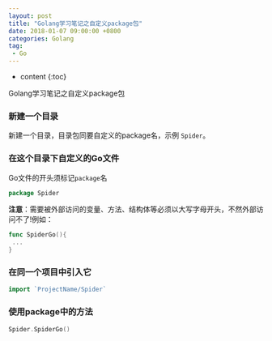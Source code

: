 ```yaml
---
layout: post
title: "Golang学习笔记之自定义package包"
date: 2018-01-07 09:00:00 +0800 
categories: Golang
tag:
 - Go
---
```

* content
{:toc}

Golang学习笔记之自定义package包

### 新建一个目录

新建一个目录，目录包同要自定义的package名，示例 `Spider`。

### 在这个目录下自定义的Go文件

Go文件的开头须标记`package`名

```go
package Spider
```

<!-- more -->

**注意**：需要被外部访问的变量、方法、结构体等必须以大写字母开头，不然外部访问不了!例如：

```go
func SpiderGo(){
 ...   
}
```

### 在同一个项目中引入它

```go
import `ProjectName/Spider`
```

### 使用package中的方法

```go
Spider.SpiderGo()
```

